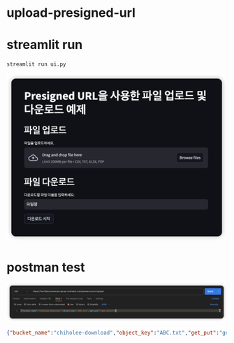 # upload-presigned-url


# streamlit run
``` bash
streamlit run ui.py
```
![Alt text](./img/image-1.png)


# postman test
![Alt text](./img/image.png)
``` json
{"bucket_name":"chiholee-download","object_key":"ABC.txt","get_put":"get_object"}
```



